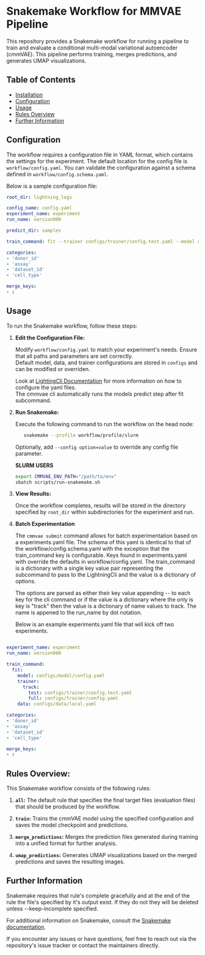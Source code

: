 
# Snakemake Workflow for MMVAE Pipeline

This repository provides a Snakemake workflow for running a pipeline to train and evaluate a conditional multi-modal variational autoencoder (cmmVAE). This pipeline performs training, merges predictions, and generates UMAP visualizations.

## Table of Contents
- [Installation](#installation)
- [Configuration](#configuration)
- [Usage](#usage)
- [Rules Overview](#rules-overview)
- [Further Information](#further-information)



## Configuration

The workflow requires a configuration file in YAML format, which contains the settings for the experiment. The default location for the config file is `workflow/config.yaml`. You can validate the configuration against a schema defined in `workflow/config.schema.yaml`.

Below is a sample configuration file:

```yaml
root_dir: lightning_logs

config_name: config.yaml
experiment_name: experiment
run_name: version000

predict_dir: samples

train_command: fit --trainer configs/trainer/config.test.yaml --model configs/model/config.yaml --data configs/data/local.yaml

categories:
- 'donor_id'
- 'assay'
- 'dataset_id'
- 'cell_type'

merge_keys:
- z
```

## Usage

To run the Snakemake workflow, follow these steps:

1. **Edit the Configuration File:**

   Modify `workflow/config.yaml` to match your experiment's needs. Ensure that all paths and parameters are set correctly.<br>
   Default model, data, and trainer configurations are stored in `configs` and can be modified or overriden.<br>

   Look at [LightingCli Documentation](https://lightning.ai/docs/pytorch/stable/cli/lightning_cli.html#lightning-cli) for more information on how to configure the yaml files.<br>
   The cmmvae cli automatically runs the models predict step after fit subcommand.

2. **Run Snakemake:**

   Execute the following command to run the workflow on the head node:

   ```bash
      snakemake --profile workflow/profile/slurm
   ```

   Optionally, add `--config option=value` to override any config file parameter.

   **SLURM USERS**
   ```bash
   export CMMVAE_ENV_PATH="/path/to/env"
   sbatch scripts/run-snakemake.sh
   ```

3. **View Results:**

   Once the workflow completes, results will be stored in the directory specified by `root_dir` within subdirectories for the experiment and run.

4. **Batch Experimentation**

   The `cmmvae submit` command allows for batch experimentation based on a experiments.yaml file. The schema of this yaml is identical to that of the workflow/config.schema.yaml with the exception that the train_command key is configurable. Keys found in experiments.yaml with override the defaults in workflow/config.yaml. The train_command is a dictionary with a single key value pair representing the subcommand to pass to the LightningCli and the value is a dictionary of options.

   The options are parsed as either their key value appending -- to each key for the cli command or if the value is a dictionary where the only is key is "track" then the value is a dictionary of name values to track. The name is appened to the run_name by dot notation.

   Below is an example experiments.yaml file that will kick off two experiments.

```yaml

experiment_name: experiment
run_name: version000

train_command:
  fit:
    model: configs/model/config.yaml
    trainer:
      track:
        test: configs/trainer/config.test.yaml
        full: configs/trainer/config.yaml
    data: configs/data/local.yaml

categories:
- 'donor_id'
- 'assay'
- 'dataset_id'
- 'cell_type'

merge_keys:
- z
```

## Rules Overview:

This Snakemake workflow consists of the following rules:

1. **`all`:** The default rule that specifies the final target files (evaluation files) that should be produced by the workflow.

2. **`train`:** Trains the cmmVAE model using the specified configuration and saves the model checkpoint and predictions.

3. **`merge_predictions`:** Merges the prediction files generated during training into a unified format for further analysis.

4. **`umap_predictions`:** Generates UMAP visualizations based on the merged predictions and saves the resulting images.

## Further Information

Snakemake requires that rule's complete gracefully and at the end of the rule the file's specified by it's output exist. If they do not
they will be deleted unless --keep-incomplete specified.

For additional information on Snakemake, consult the [Snakemake documentation](https://snakemake.readthedocs.io/).

If you encounter any issues or have questions, feel free to reach out via the repository's issue tracker or contact the maintainers directly.
